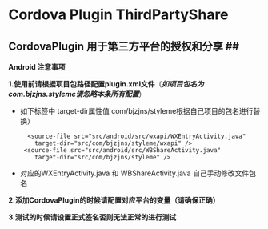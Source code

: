 Cordova Plugin ThirdPartyShare
====================
## CordovaPlugin 用于第三方平台的授权和分享  ##<br/>

**Android 注意事项**
  
**1.使用前请根据项目包路径配置plugin.xml文件**（***如项目包名为com.bjzjns.styleme请忽略本条所有配置***）
 - 如下标签中 target-dir属性值 com/bjzjns/styleme根据自己项目的包名进行替换）
 
		 <source-file src="src/android/src/wxapi/WXEntryActivity.java"
		   target-dir="src/com/bjzjns/styleme/wxapi" />
		<source-file src="src/android/src/WBShareActivity.java"
		   target-dir="src/com/bjzjns/styleme" />	
 
 - 对应的WXEntryActivity.java 和 WBShareActivity.java 自己手动修改文件包名

**2.添加CordovaPlugin的时候请配置对应平台的变量（请确保正确）**

**3.测试的时候请设置正式签名否则无法正常的进行测试** 

 